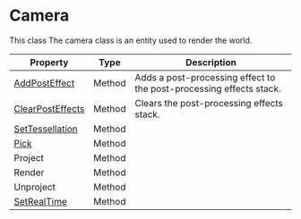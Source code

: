 # Camera #
This class The camera class is an entity used to render the world.

| Property | Type | Description |
| ----- | ----- | ----- |
| [AddPostEffect](Camera_AddPostEffect.md) | Method | Adds a post-processing effect to the post-processing effects stack. | 
| [ClearPostEffects](ClearPostEffects.md) | Method | Clears the post-processing effects stack. |
| [SetTessellation](Camera_SetTessellation.md) | Method |  |
| [Pick](Camera_Pick.md) | Method | |
| Project | Method | |
| Render | Method | |
| Unproject | Method | |
| [SetRealTime](Camera_SetRealTime.md) | Method | |